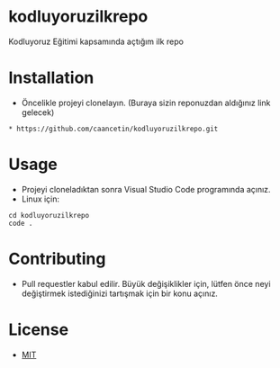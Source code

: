 # kodluyoruzilkrepo
Kodluyoruz Eğitimi kapsamında açtığım ilk repo

# Installation

* Öncelikle projeyi clonelayın. (Buraya sizin reponuzdan aldığınız link gelecek)
```
* https://github.com/caancetin/kodluyoruzilkrepo.git
```

# Usage

* Projeyi cloneladıktan sonra Visual Studio Code programında açınız.
* Linux için:
```   
cd kodluyoruzilkrepo
code .
```
# Contributing

* Pull requestler kabul edilir. Büyük değişiklikler için, lütfen önce neyi değiştirmek istediğinizi tartışmak için bir konu açınız.
# License
* [MIT](https://choosealicense.com/licenses/mit/)